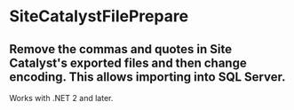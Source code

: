# SiteCatalystFilePrepare
Remove the commas and quotes in Site Catalyst's exported files and then change encoding.  This allows importing into SQL Server.  
----------

Works with .NET 2 and later.
